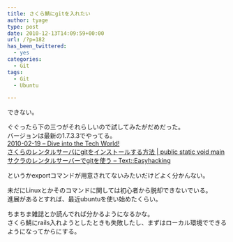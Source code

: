 ```yaml
---
title: さくら鯖にgitを入れたい
author: tyage
type: post
date: 2010-12-13T14:09:59+00:00
url: /?p=182
has_been_twittered:
  - yes
categories:
  - Git
tags:
  - Git
  - Ubuntu

---
```

<p>できない。</p>
<p>ぐぐったら下の三つがそれらしいので試してみたがだめだった。<br />
バージョンは最新の1.7.3.3でやってる。<br />
<a href="http://d.hatena.ne.jp/shiba1029196473/20100219">2010-02-19 &#8211; Dive into the Tech World!</a><br />
<a href="http://magpad.jugem.jp/?eid=137">さくらのレンタルサーバにgitをインストールする方法 | public static void main</a><br />
<a href="http://d.hatena.ne.jp/keisukefukuda/20080520/p1">サクラのレンタルサーバーでgitを使う &#8211; Text::Easyhacking</a></p>
<p>というかexportコマンドが用意されてないみたいだけどよく分かんない。</p>
<p>未だにLinuxとかそのコマンドに関しては初心者から脱却できないでいる。<br />
進展があるとすれば、最近ubuntuを使い始めたくらい。</p>
<p>ちまちま雑誌とか読んでれば分かるようになるかな。<br />
さくら鯖にrails入れようとしたときも失敗したし、まずはローカル環境でできるようになってからにする。</p>
